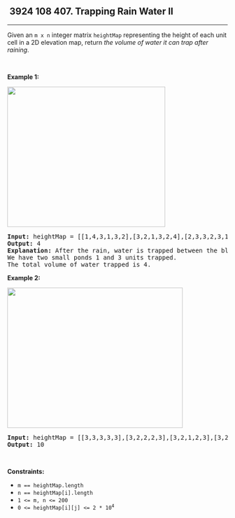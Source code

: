 <h2> 3924 108
407. Trapping Rain Water II</h2><hr><div><p>Given an <code>m x n</code> integer matrix <code>heightMap</code> representing the height of each unit cell in a 2D elevation map, return <em>the volume of water it can trap after raining</em>.</p>

<p>&nbsp;</p>
<p><strong class="example">Example 1:</strong></p>
<img alt="" src="https://assets.leetcode.com/uploads/2021/04/08/trap1-3d.jpg" style="width: 361px; height: 321px;">
<pre><strong>Input:</strong> heightMap = [[1,4,3,1,3,2],[3,2,1,3,2,4],[2,3,3,2,3,1]]
<strong>Output:</strong> 4
<strong>Explanation:</strong> After the rain, water is trapped between the blocks.
We have two small ponds 1 and 3 units trapped.
The total volume of water trapped is 4.
</pre>

<p><strong class="example">Example 2:</strong></p>
<img alt="" src="https://assets.leetcode.com/uploads/2021/04/08/trap2-3d.jpg" style="width: 401px; height: 321px;">
<pre><strong>Input:</strong> heightMap = [[3,3,3,3,3],[3,2,2,2,3],[3,2,1,2,3],[3,2,2,2,3],[3,3,3,3,3]]
<strong>Output:</strong> 10
</pre>

<p>&nbsp;</p>
<p><strong>Constraints:</strong></p>

<ul>
	<li><code>m == heightMap.length</code></li>
	<li><code>n == heightMap[i].length</code></li>
	<li><code>1 &lt;= m, n &lt;= 200</code></li>
	<li><code>0 &lt;= heightMap[i][j] &lt;= 2 * 10<sup>4</sup></code></li>
</ul>
</div>